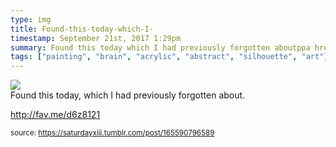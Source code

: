 ```yaml
---
type: img
title: Found-this-today-which-I-
timestamp: September 21st, 2017 1:29pm
summary: Found this today which I had previously forgotten aboutppa hrefhttpfavmed6z8121 targetblankhttpfavmed6z8121abrp 
tags: ["painting", "brain", "acrylic", "abstract", "silhouette", "art"]
---
```

<img src="../media/165590796589.jpg"/>
                                                                                          <div class="caption">
Found this today, which I had previously forgotten about.

<a href="http://fav.me/d6z8121" target="_blank">http://fav.me/d6z8121</a><br/>
 
                                    
                
                
                
                
                                
<small>source: https://saturdayxiii.tumblr.com/post/165590796589</small>